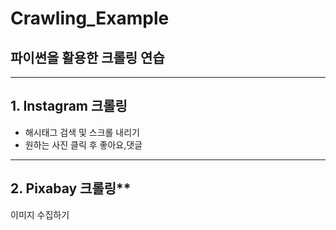 # Crawling_Example

## 파이썬을 활용한 크롤링 연습

---

## **1. Instagram 크롤링**

- 해시태그 검색 및 스크롤 내리기
- 원하는 사진 클릭 후 좋아요,댓글

---

## 2. Pixabay 크롤링**

이미지 수집하기
